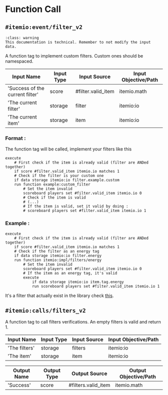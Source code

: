 # Function Call



## `#itemio:event/filter_v2`

```{admonition} Disclaimer 
:class: warning 
This documentation is technical. Remember to not modify the input data.
```

A function tag to implement custom filters. Custom ones should be namespaced.

| Input Name                            | Input Type   | Input Source             | Input Objective/Path    | 
| ---                                   | ---          | ---                      | ---                     | 
| 'Success of the current filter'       | score        | #filter.valid_item       | itemio.math             | 
| 'The current filter'                  | storage      | filter                   | itemio:io               |
| 'The current item'                    | storage      | item                     | itemio:io               |


### Format :
The function tag will be called, implement your filters like this

```mcfunction
execute 
    # First check if the item is already valid (filter are ANDed together)
    if score #filter.valid_item itemio.io matches 1 
    # Check if the filter is your custom one
    if data storage itemio:io filter.example.custom
    run function example:custom_filter
        # Set the item invalid
        scoreboard players set #filter.valid_item itemio.io 0
        # Check if the item is valid
        # (...)
        # If the item is valid, set it valid by doing :
        # scoreboard players set #filter.valid_item itemio.io 1
```



### Example :
```mcfunction
execute 
    # First check if the item is already valid (filter are ANDed together)
    if score #filter.valid_item itemio.io matches 1 
    # Check if the filter as an energy tag
    if data storage itemio:io filter.energy 
    run function itemio:impl/filters/energy
        # Set the item invalid
        scoreboard players set #filter.valid_item itemio.io 0
        # If the item as an energy tag, it's valid
        execute 
            if data storage itemio:io item.tag.energy 
            run scoreboard players set #filter.valid_item itemio.io 1
```
It's a filter that actually exist in the library check [this](https://github.com/edayot/ItemIO/blob/master/data/itemio/functions/impl/filters/repart.mcfunction).



## `#itemio:calls/filters_v2`

A function tag to call filters verifications. An empty filters is valid and return 1.

| Input Name                            | Input Type   | Input Source             | Input Objective/Path    | 
| ---                                   | ---          | ---                      | ---                     | 
| 'The filters'                         | storage      | filters                  | itemio:io               |
| 'The item'                            | storage      | item                     | itemio:io               |




| Output Name       | Output Type  | Output Source             | Output Objective/Path    | 
| ---               | ---          | ---                       | ---                     | 
| 'Success'         | score        | #filters.valid_item       | itemio.math             | 

